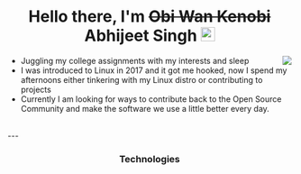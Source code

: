 <h1 align="center"> Hello there, I'm <del>Obi Wan Kenobi</del> Abhijeet Singh <img src="https://media.giphy.com/media/hvRJCLFzcasrR4ia7z/giphy.gif" width="25px"></h1>

<img align="right" src="https://media.giphy.com/media/3ornk57KwDXf81rjWM/giphy.gif"  >
<ul>
<li>Juggling my college assignments with my interests and sleep</li>
<li>I was introduced to Linux in 2017 and it got me hooked, now I spend my afternoons either tinkering with my Linux distro or contributing to projects</li>
<li>Currently I am looking for ways to contribute back to the Open Source Community and make the software we use a little better every day.</li>
</ul>

<br/>
---

<h3 align="center">Technologies</h3>

<div align="center" width="25%">
<img src="https://img.shields.io/badge/Python-14354C?style=flat&logo=python&logoColor=white" alt="" href="https://www.python.org/" align="center">
<img src="https://img.shields.io/badge/HTML-239120?style=flat&logo=html5&logoColor=white" alt="" href="https://developer.mozilla.org/en-US/docs/Web/HTML" align="center">
<img src="https://img.shields.io/badge/CSS3-1572B6?style=flat&logo=css3&logoColor=white" alt="" href="https://developer.mozilla.org/en-US/docs/Web/CSS" align="center"><br/>
<img src="https://img.shields.io/badge/JavaScript-323330?style=flat&logo=javascript&logoColor=F7DF1E" alt="" href="https://developer.mozilla.org/en-US/docs/Learn/JavaScript/First_steps/What_is_JavaScript" align="center">
<img src="https://img.shields.io/badge/Markdown-000000?style=flat&logo=markdown&logoColor=white" alt="" href="https://www.markdownguide.org/" align="center">
<img src="https://img.shields.io/badge/Django-092E20?style=flat&logo=django&logoColor=white" alt="" href="https://www.djangoproject.com/" align="center"><br/>
<img src="https://img.shields.io/badge/Linux-FCC624?style=flat&logo=linux&logoColor=black" alt="" href="https://www.linuxfoundation.org/" align="center">
<img src="https://img.shields.io/badge/Shell_Script-121011?style=flat&logo=gnu-bash&logoColor=white" alt="" href="https://www.gnu.org/software/bash/" align="center">
<img src="https://img.shields.io/badge/Arduino-00979D?style=flat&logo=Arduino&logoColor=white" alt="" href="https://www.arduino.cc/" align="center"><br/>
<img src="https://img.shields.io/badge/MySQL-00000F?style=flat&logo=mysql&logoColor=white" alt="" href="https://www.mysql.com/" align="center">
<img src="https://img.shields.io/badge/SQLite-07405E?style=flat&logo=sqlite&logoColor=white" alt="" href="https://sqlite.org/index.html" align="center">
<img src="https://img.shields.io/badge/VIM-%2311AB00.svg?&style=flat&logo=vim&logoColor=white" alt="" href="https://www.vim.org/" align="center">
</div>
<!-- Lean how to use the Img.shields.io to add more stuff when you learn them. -->
<br/>
